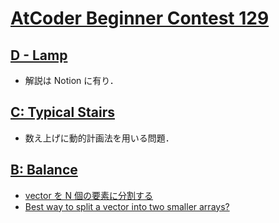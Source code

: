 # [AtCoder Beginner Contest 129](https://atcoder.jp/contests/abc129)

## [D - Lamp](https://atcoder.jp/contests/abc129/tasks/abc129_d)
- 解説は Notion に有り．

## [C: Typical Stairs](https://atcoder.jp/contests/abc129/tasks/abc129_c)
- 数え上げに動的計画法を用いる問題．

## [B: Balance](https://atcoder.jp/contests/abc129/tasks/abc129_b)
- [vector を N 個の要素に分割する](https://blog.emattsan.org/entry/20130701/1372679928)
- [Best way to split a vector into two smaller arrays?](https://stackoverflow.com/questions/9811235/best-way-to-split-a-vector-into-two-smaller-arrays)
